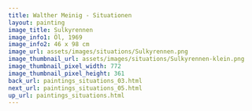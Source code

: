 ```yaml
---
title: Walther Meinig - Situationen
layout: painting
image_title: Sulkyrennen
image_info1: Öl, 1969
image_info2: 46 x 98 cm
image_url: assets/images/situations/Sulkyrennen.png
image_thumbnail_url: assets/images/situations/Sulkyrennen-klein.png
image_thumbnail_pixel_width: 772
image_thumbnail_pixel_height: 361
back_url: paintings_situations_03.html
next_url: paintings_situations_05.html
up_url: paintings_situations.html
---
```


